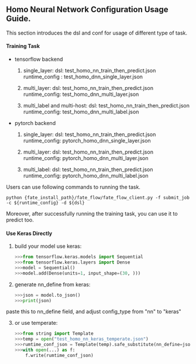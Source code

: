 ## Homo Neural Network Configuration Usage Guide.

This section introduces the dsl and conf for usage of different type of task.

#### Training Task

- tensorflow backend

    1. single_layer:
        dsl: test_homo_nn_train_then_predict.json
        runtime_config : test_homo_dnn_single_layer.json
       
    2. multi_layer:
        dsl: test_homo_nn_train_then_predict.json
        runtime_config: test_homo_dnn_multi_layer.json
       
    3. multi_label and multi-host:
        dsl: test_homo_nn_train_then_predict.json
        runtime_config: test_homo_dnn_multi_label.json

- pytorch backend
    
    1. single_layer: 
        dsl: test_homo_nn_train_then_predict.json
        runtime_config: pytorch_homo_dnn_single_layer.json
    
    2. multi_layer:
        dsl: test_homo_nn_train_then_predict.json
        runtime_config: pytorch_homo_dnn_multi_layer.json
        
    3. multi_label:
        dsl: test_homo_nn_train_then_predict.json
        runtime_config: pytorch_homo_dnn_multi_label.json

    
Users can use following commands to running the task.
    
    python {fate_install_path}/fate_flow/fate_flow_client.py -f submit_job -c ${runtime_config} -d ${dsl}

Moreover, after successfully running the training task, you can use it to predict too.

#### Use Keras Directly

1. build your model use keras:

    ```python
    >>>from tensorflow.keras.models import Sequential
    >>>from tensorflow.keras.layers import Dense
    >>>model = Sequential()
    >>>model.add(Dense(units=1, input_shape=(30, )))
    ```

2. generate nn_define from keras:

    ```python
    >>>json = model.to_json()
    >>>print(json)
    ```
paste this to nn_define field, and adjust config_type from "nn" to "keras"

3. or use temperate:

    ```python
    >>>from string import Template
    >>>temp = open("test_homo_nn_keras_temperate.json")
    >>>rumtime_conf_json = Template(temp).safe_substitute(nn_define=json)
    >>>with open(...) as f:
        f.write(rumtime_conf_json)
    ```

